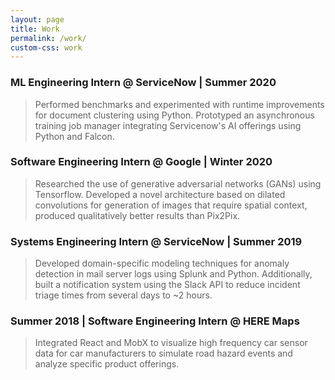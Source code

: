 ```yaml
---
layout: page
title: Work
permalink: /work/
custom-css: work
---
```

### ML Engineering Intern @ ServiceNow | <span class="orange">Summer 2020</span>
>Performed benchmarks and experimented with runtime improvements for document clustering using Python.
>Prototyped an asynchronous training job manager integrating Servicenow's AI offerings using Python and Falcon.

### Software Engineering Intern @ Google | <span class="orange">Winter 2020</span>
>Researched the use of generative adversarial networks (GANs) using Tensorflow. Developed a novel architecture based on dilated convolutions for generation of images that require spatial context, produced qualitatively better results than Pix2Pix.

### Systems Engineering Intern @ ServiceNow | <span class="orange">Summer 2019</span>
>Developed domain-specific modeling techniques for anomaly detection in mail
>server logs using Splunk and Python. Additionally, built a notification system using the Slack API to reduce incident triage times from several days to ~2 hours.

### <span class="orange">Summer 2018</span> | Software Engineering Intern @ HERE Maps
>Integrated React and MobX to visualize high frequency car sensor data for car manufacturers to simulate road hazard events and analyze specific product offerings.

